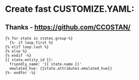 # Create fast CUSTOMIZE.YAML:
Thanks - https://github.com/CCOSTAN/
---
```
{% for state in states.group-%}
  {%- if loop.first %}
{% elif loop.last %}
{% else %} 
{% endif -%}
{{ state.entity_id }}:
  friendly_name: '{{ state.name }}'
  emulated_hue: {{state.attributes.emulated_hue}}
{%- endfor -%}
```
